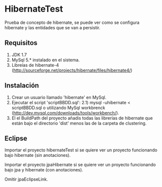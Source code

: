 HibernateTest
=============

Prueba de concepto de hibernate, se puede ver como se configura hibernate y las entidades que se van a persistir.

Requisitos
----------

1) JDK 1.7
2) MySql 5.* instalado en el sistema.
3) Libreías de hibernate-4 (http://sourceforge.net/projects/hibernate/files/hibernate4/)

Instalación
-----------

1) Crear un usuario llamado 'hibernate' en MySql.
2) Ejecutar el script 'scriptBBDD.sql': 
    2.1) mysql -uhibernate < scriptBBDD.sql o utilizando MySql workbrenck (http://dev.mysql.com/downloads/tools/workbench/).
3) El el BuildPath del proyecto añadis todas las librerías de hibernate que están bajo el directorio 'dist' menos las de la carpeta de clustering.

Eclipse
-------

Importar el proyecto hibernateTest si se quiere ver un proyecto funcionando bajo hibernate (sin anotaciones).

Importar el proyecto jpaHibernate si se quiere ver un proyecto funcionando bajo jpa y hibernate (con anotaciones).

Omitir jpaEclipseLink.
